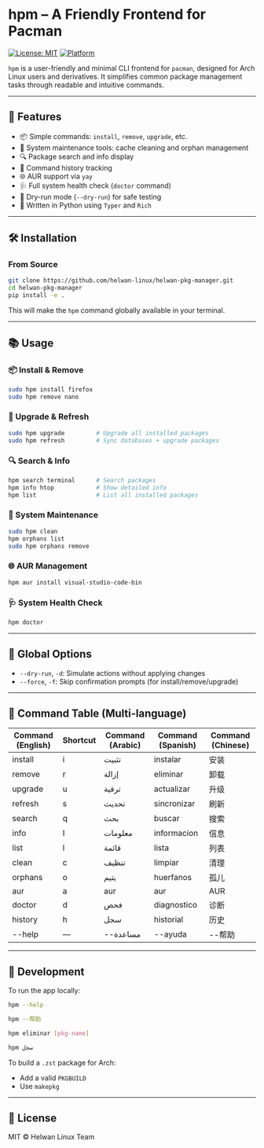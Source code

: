 # hpm – A Friendly Frontend for Pacman

[![License: MIT](https://img.shields.io/badge/License-MIT-yellow.svg)](LICENSE)
[![Platform](https://img.shields.io/badge/platform-Arch%20Linux-blue.svg)](https://archlinux.org)

`hpm` is a user-friendly and minimal CLI frontend for `pacman`, designed for Arch Linux users and derivatives. It simplifies common package management tasks through readable and intuitive commands.

---

## 🚀 Features

* 📦 Simple commands: `install`, `remove`, `upgrade`, etc.
* 🧹 System maintenance tools: cache cleaning and orphan management
* 🔍 Package search and info display
* 📜 Command history tracking
* 🌐 AUR support via `yay`
* 🩺 Full system health check (`doctor` command)
* 🧪 Dry-run mode (`--dry-run`) for safe testing
* 📁 Written in Python using `Typer` and `Rich`

---

## 🛠️ Installation

### From Source

```bash
git clone https://github.com/helwan-linux/helwan-pkg-manager.git
cd helwan-pkg-manager
pip install -e .
```

This will make the `hpm` command globally available in your terminal.

---

## 📚 Usage

### 📦 Install & Remove

```bash
sudo hpm install firefox
sudo hpm remove nano
```

### 🔄 Upgrade & Refresh

```bash
sudo hpm upgrade         # Upgrade all installed packages
sudo hpm refresh         # Sync databases + upgrade packages
```

### 🔍 Search & Info

```bash
hpm search terminal      # Search packages
hpm info htop            # Show detailed info
hpm list                 # List all installed packages
```

### 🧹 System Maintenance

```bash
sudo hpm clean
hpm orphans list
sudo hpm orphans remove
```

### 🌐 AUR Management

```bash
hpm aur install visual-studio-code-bin
```

### 🩺 System Health Check

```bash
hpm doctor
```

---

## 🧩 Global Options

* `--dry-run`, `-d`: Simulate actions without applying changes
* `--force`, `-f`: Skip confirmation prompts (for install/remove/upgrade)

---

## 📖 Command Table (Multi-language)

| Command (English) | Shortcut | Command (Arabic) | Command (Spanish) | Command (Chinese) |
| ----------------- | -------- | ---------------- | ----------------- | ----------------- |
| install           | i        | تثبيت            | instalar          | 安装                |
| remove            | r        | إزالة            | eliminar          | 卸载                |
| upgrade           | u        | ترقية            | actualizar        | 升级                |
| refresh           | s        | تحديث            | sincronizar       | 刷新                |
| search            | q        | بحث              | buscar            | 搜索                |
| info              | I        | معلومات          | informacion       | 信息                |
| list              | l        | قائمة            | lista             | 列表                |
| clean             | c        | تنظيف            | limpiar           | 清理                |
| orphans           | o        | يتيم             | huerfanos         | 孤儿                |
| aur               | a        | aur              | aur               | AUR               |
| doctor            | d        | فحص              | diagnostico       | 诊断                |
| history           | h        | سجل              | historial         | 历史                |
| --help            | —        | --مساعدة         | --ayuda           | --帮助              |

---

## 🧪 Development

To run the app locally:

```bash
hpm --help

hpm --帮助

hpm eliminar [pkg-name]

hpm سجل
```

To build a `.zst` package for Arch:

* Add a valid `PKGBUILD`
* Use `makepkg`

---

## 📄 License

MIT © Helwan Linux Team



